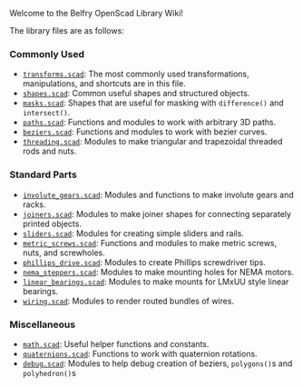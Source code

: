 Welcome to the Belfry OpenScad Library Wiki!

The library files are as follows:

### Commonly Used
  - [`transforms.scad`](transforms.scad): The most commonly used transformations, manipulations, and shortcuts are in this file.
  - [`shapes.scad`](shapes.scad): Common useful shapes and structured objects.
  - [`masks.scad`](masks.scad): Shapes that are useful for masking with `difference()` and `intersect()`.
  - [`paths.scad`](paths.scad): Functions and modules to work with arbitrary 3D paths.
  - [`beziers.scad`](beziers.scad): Functions and modules to work with bezier curves.
  - [`threading.scad`](threading.scad): Modules to make triangular and trapezoidal threaded rods and nuts.

### Standard Parts
  - [`involute_gears.scad`](involute_gears.scad): Modules and functions to make involute gears and racks.
  - [`joiners.scad`](joiners.scad): Modules to make joiner shapes for connecting separately printed objects.
  - [`sliders.scad`](sliders.scad): Modules for creating simple sliders and rails.
  - [`metric_screws.scad`](metric_screws.scad): Functions and modules to make metric screws, nuts, and screwholes.
  - [`phillips_drive.scad`](phillips_drive.scad): Modules to create Phillips screwdriver tips.
  - [`nema_steppers.scad`](nema_steppers.scad): Modules to make mounting holes for NEMA motors.
  - [`linear_bearings.scad`](linear_bearings.scad): Modules to make mounts for LMxUU style linear bearings.
  - [`wiring.scad`](wiring.scad): Modules to render routed bundles of wires.

### Miscellaneous
  - [`math.scad`](math.scad): Useful helper functions and constants.
  - [`quaternions.scad`](quaternions.scad): Functions to work with quaternion rotations.
  - [`debug.scad`](debug.scad): Modules to help debug creation of beziers, `polygons()`s and `polyhedron()`s
